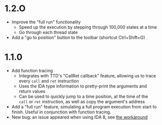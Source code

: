 # 1.2.O

* Improve the "full run" functionality
  * Speed up the execution by stepping through 100,000 states at a time
  * Go through each thread state
* Add a "go to position" button to the toolbar (shortcut Ctrl+Shift+G)

# 1.1.0
* Add function tracing
  * Integrates with TTD's "CallRet callback" feature, allowing us to trace every `call` and `ret` instruction
  * Uses the IDA type information to pretty-print the arguments and return values
  * Can be used to quickly jump to a time position, at the time of the `call` or `ret` instruction, as well as copy the argument's address
* Add a "full run" feature, simulating a full program execution from start to finish. Useful in conjunction with function tracing.
* New bug: an issue appeared when using IDA 8, see [the workaround](https://github.com/airbus-cert/ttddbg#known-issues)